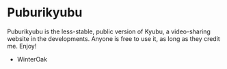 # Puburikyubu
Puburikyubu is the less-stable, public version of Kyubu, a video-sharing website in the developments.
Anyone is free to use it, as long as they credit me.
Enjoy!
- WinterOak
